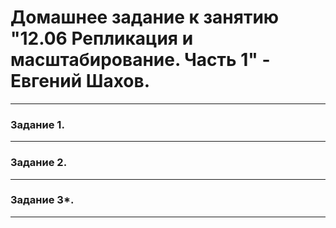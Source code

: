 # Домашнее задание к занятию "12.06 Репликация и масштабирование. Часть 1" - Евгений Шахов.
---
### Задание 1.


---
### Задание 2.


---
### Задание 3*.


---
